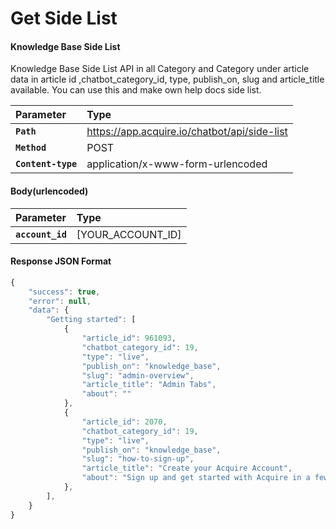 # Get Side List

#### **Knowledge Base Side List**

Knowledge Base Side List API in all Category and Category under article data in article id ,chatbot\_category\_id, type, publish\_on, slug and article\_title available. You can use this and make own help docs side list.

| Parameter | Type |
| :--- | :--- |
| **`Path`** | https://app.acquire.io/chatbot/api/side-list |
| **`Method`** | POST |
| **`Content-type`** | application/x-www-form-urlencoded |

####  **Body\(urlencoded\)**

| Parameter | Type |
| :--- | :--- |
|  **`account_id`** |  \[YOUR\_ACCOUNT\_ID\] |

####  **Response JSON Format**

```javascript
{
    "success": true,
    "error": null,
    "data": {
        "Getting started": [
            {
                "article_id": 961093,
                "chatbot_category_id": 19,
                "type": "live",
                "publish_on": "knowledge_base",
                "slug": "admin-overview",
                "article_title": "Admin Tabs",
                "about": ""
            },
            {
                "article_id": 2070,
                "chatbot_category_id": 19,
                "type": "live",
                "publish_on": "knowledge_base",
                "slug": "how-to-sign-up",
                "article_title": "Create your Acquire Account",
                "about": "Sign up and get started with Acquire in a few clicks."
            },
        ],
    }
}

```



